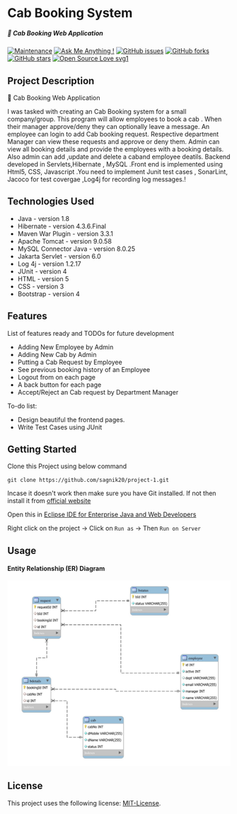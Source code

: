 # Cab Booking System
##### 🚀 Cab Booking Web Application

[![Maintenance](https://img.shields.io/badge/Maintained%3F-yes-green.svg)](https://github.com/sagnik20/project-1/graphs/commit-activity) 
[![Ask Me Anything !](https://img.shields.io/badge/Ask%20me-anything-1abc9c.svg)](https://GitHub.com/sagnik20/ama) 
[![GitHub issues](https://img.shields.io/github/issues/sagnik20/project-1)](https://github.com/sagnik20/project-1/issues)
[![GitHub forks](https://img.shields.io/github/forks/sagnik20/project-1?style=social)](https://github.com/sagnik20/project-1/network) 
[![GitHub stars](https://img.shields.io/github/stars/sagnik20/project-1?style=social)](https://github.com/sagnik20/project-1/stargazers) 
[![Open Source Love svg1](https://badges.frapsoft.com/os/v1/open-source.svg?v=103)](https://github.com/ellerbrock/open-source-badges/)

## Project Description

🚀 Cab Booking Web Application

I was tasked with creating an Cab Booking system for a small company/group. This program will allow employees to book a cab . When their manager approve/deny they can optionally leave a message. An employee can login to add Cab booking request. Respective department Manager can view these requests and approve or deny them. Admin can view all booking details and provide the employees with a booking details. Also admin can add ,update and delete a caband employee deatils. Backend developed in Servlets,Hibernate , MySQL .Front end is implemented using Html5, CSS, Javascript .You need to implement Junit test cases , SonarLint, Jacoco for test covergae ,Log4j for recording log messages.!

## Technologies Used

* Java - version 1.8
* Hibernate - version 4.3.6.Final
* Maven War Plugin - version 3.3.1
* Apache Tomcat - version 9.0.58
* MySQL Connector Java - version 8.0.25
* Jakarta Servlet - version 6.0
* Log 4j - version 1.2.17
* JUnit - version 4
* HTML - version 5
* CSS - version 3
* Bootstrap - version 4


## Features

List of features ready and TODOs for future development
* Adding New Employee by Admin
* Adding New Cab by Admin
* Putting a Cab Request by Employee
* See previous booking history of an Employee
* Logout from on each page
* A back button for each page
* Accept/Reject an Cab request by Department Manager

To-do list:
* Design beautiful the frontend pages. 
* Write Test Cases using JUnit

## Getting Started
   
Clone this Project using below command

```
git clone https://github.com/sagnik20/project-1.git
```
Incase it doesn't work then make sure you have Git installed. If not then install it from [official website](https://git-scm.com/downloads)

Open this in [Eclipse IDE for Enterprise Java and Web Developers ](https://www.eclipse.org/downloads/packages/release/2021-12/r/eclipse-ide-enterprise-java-and-web-developers)

Right click on the project -> Click on `Run as` -> Then `Run on Server`

## Usage

#### Entity Relationship (ER) Diagram

![ER Diagram](https://github.com/sagnik20/project-1/blob/main/Images/Project1-ER-Diagram-1.jpg "Project 1 ER Diagram")

## License

This project uses the following license: [MIT-License](<https://github.com/sagnik20/project-1/blob/main/LICENSE>).

